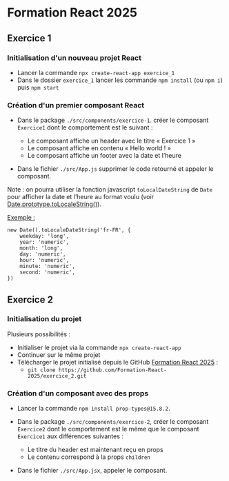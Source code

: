 # Formation React 2025

## Exercice 1

### Initialisation d'un nouveau projet React
- Lancer la commande ```npx create-react-app exercice_1```
- Dans le dossier ```exercice_1``` lancer les commande ```npm install``` (ou ```npm i```) puis ```npm start```

### Création d'un premier composant React
- Dans le package ```./src/components/exercice-1```. créer le composant ```Exercice1``` dont le comportement est le suivant :
  - Le composant affiche un header avec le titre « Exercice 1 »
  -	Le composant affiche en contenu « Hello world ! »
  -	Le composant affiche un footer avec la date et l’heure

- Dans le fichier ```./src/App.js``` supprimer le code retourné et appeler le composant.


Note : on pourra utiliser la fonction javascript ```toLocalDateString``` de ```Date``` pour afficher la date et l’heure au format voulu (voir [Date.prototype.toLocaleString()](https://developer.mozilla.org/fr/docs/Web/JavaScript/Reference/Global_Objects/Date/toLocaleDateString)).

<u>Exemple :</u>
```
new Date().toLocaleDateString('fr-FR', {
    weekday: 'long',
    year: 'numeric',
    month: 'long',
    day: 'numeric',
    hour: 'numeric',
    minute: 'numeric',
    second: 'numeric',
})
```

## Exercice 2

### Initialisation du projet
Plusieurs possibilités :
- Initialiser le projet via la commande ```npx create-react-app```
- Continuer sur le même projet
- Télécharger le projet initialisé depuis le GitHub [Formation React 2025](https://github.com/orgs/Formation-React-2025/repositories) :
  - ```git clone https://github.com/Formation-React-2025/exercice_2.git```

### Création d'un composant avec des props
- Lancer la commande ```npm install prop-types@15.8.2```.
 
- Dans le package ```./src/components/exercice-2```, créer le composant ```Exercice2``` dont le comportement est le même que le composant ```Exercice1``` aux différences suivantes :
  -	Le titre du header est maintenant reçu en props
  -	Le contenu correspond à la props ```children```
 
- Dans le fichier ```./src/App.jsx```, appeler le composant.

